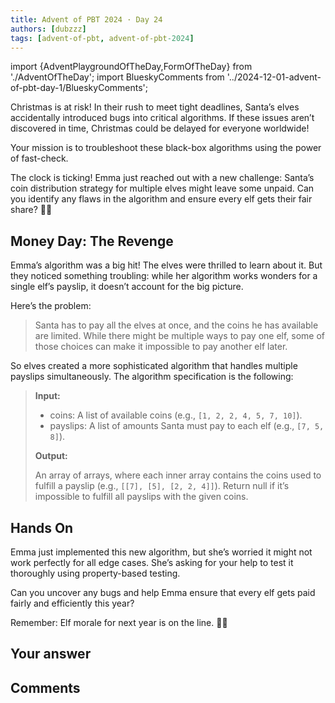 ```yaml
---
title: Advent of PBT 2024 · Day 24
authors: [dubzzz]
tags: [advent-of-pbt, advent-of-pbt-2024]
---
```


import {AdventPlaygroundOfTheDay,FormOfTheDay} from './AdventOfTheDay';
import BlueskyComments from '../2024-12-01-advent-of-pbt-day-1/BlueskyComments';

Christmas is at risk! In their rush to meet tight deadlines, Santa’s elves accidentally introduced bugs into critical algorithms. If these issues aren’t discovered in time, Christmas could be delayed for everyone worldwide!

Your mission is to troubleshoot these black-box algorithms using the power of fast-check.

The clock is ticking! Emma just reached out with a new challenge: Santa’s coin distribution strategy for multiple elves might leave some unpaid. Can you identify any flaws in the algorithm and ensure every elf gets their fair share? 🎄✨

<!--truncate-->

## Money Day: The Revenge

Emma’s algorithm was a big hit! The elves were thrilled to learn about it. But they noticed something troubling: while her algorithm works wonders for a single elf’s payslip, it doesn’t account for the big picture.

Here’s the problem:

> Santa has to pay all the elves at once, and the coins he has available are limited. While there might be multiple ways to pay one elf, some of those choices can make it impossible to pay another elf later.

So elves created a more sophisticated algorithm that handles multiple payslips simultaneously. The algorithm specification is the following:

> **Input:**
>
> - coins: A list of available coins (e.g., `[1, 2, 2, 4, 5, 7, 10]`).
> - payslips: A list of amounts Santa must pay to each elf (e.g., `[7, 5, 8]`).
>
> **Output:**
>
> An array of arrays, where each inner array contains the coins used to fulfill a payslip (e.g., `[[7], [5], [2, 2, 4]]`).
> Return null if it’s impossible to fulfill all payslips with the given coins.

## Hands On

Emma just implemented this new algorithm, but she’s worried it might not work perfectly for all edge cases. She’s asking for your help to test it thoroughly using property-based testing.

Can you uncover any bugs and help Emma ensure that every elf gets paid fairly and efficiently this year?

Remember: Elf morale for next year is on the line. 🎄✨

<AdventPlaygroundOfTheDay />

## Your answer

<FormOfTheDay />

## Comments

<BlueskyComments url="" />
